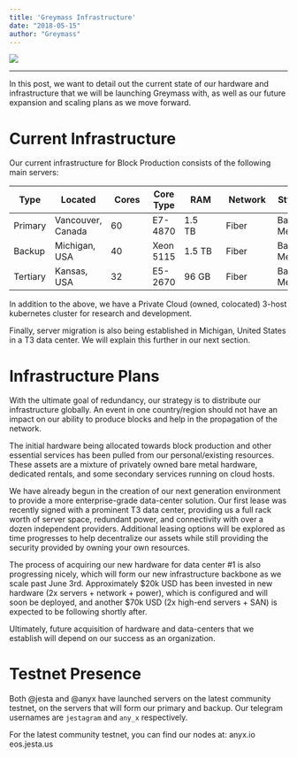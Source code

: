 ```yaml
---
title: 'Greymass Infrastructure'
date: "2018-05-15"
author: "Greymass"
---
```

![](http://greymass.com/logo.png)

---

In this post, we want to detail out the current state of our hardware and infrastructure that we will be launching Greymass with, as well as our future expansion and scaling plans as we move forward.

# Current Infrastructure

Our current infrastructure for Block Production consists of the following main servers:

| Type     | Located | Cores | Core Type | RAM  | Network | Style |
|----------|------|-----------|-----------|----------|-------------|-------|
| Primary  | Vancouver,  Canada | 60&nbsp;&nbsp;&nbsp;&nbsp;&nbsp;&nbsp;&nbsp;&nbsp;&nbsp;    | E7-4870   | 1.5 TB&nbsp;&nbsp;&nbsp;&nbsp;&nbsp;&nbsp;&nbsp;&nbsp;&nbsp;  | Fiber&nbsp;&nbsp;&nbsp;&nbsp;&nbsp;&nbsp;&nbsp;&nbsp;&nbsp;   | Bare Metal |
| Backup   | Michigan, USA     | 40    | Xeon 5115 | 1.5 TB | Fiber   | Bare Metal |
| Tertiary | Kansas, USA       | 32    | E5-2670   | 96 GB  | Fiber   | Bare Metal |

In addition to the above, we have a Private Cloud (owned, colocated) 3-host kubernetes cluster for research and development.

Finally, server migration is also being established in Michigan, United States in a T3 data center. We will explain this further in our next section.

# Infrastructure Plans

With the ultimate goal of redundancy, our strategy is to distribute our infrastructure globally. An event in one country/region should not have an impact on our ability to produce blocks and help in the propagation of the network.

The initial hardware being allocated towards block production and other essential services has been pulled from our personal/existing resources. These assets are a mixture of privately owned bare metal hardware, dedicated rentals, and some secondary services running on cloud hosts. 

We have already begun in the creation of our next generation environment to provide a more enterprise-grade data-center solution. Our first lease was recently signed with a prominent T3 data center, providing us a full rack worth of server space, redundant power, and connectivity with over a dozen independent providers. Additional leasing options will be explored as time progresses to help decentralize our assets while still providing the security provided by owning your own resources.

The process of acquiring our new hardware for data center #1 is also progressing nicely, which will form our new infrastructure backbone as we scale past June 3rd. Approximately $20k USD has been invested in new hardware (2x servers + network + power), which is configured and will soon be deployed, and another $70k USD (2x high-end servers + SAN) is expected to be following shortly after. 

Ultimately, future acquisition of hardware and data-centers that we establish will depend on our success as an organization. 


# Testnet Presence

Both @jesta and @anyx have launched servers on the latest community testnet, on the servers that will form our primary and backup. Our telegram usernames are `jestagram` and `any_x` respectively.

For the latest community testnet, you can find our nodes at:
anyx.io
eos.jesta.us